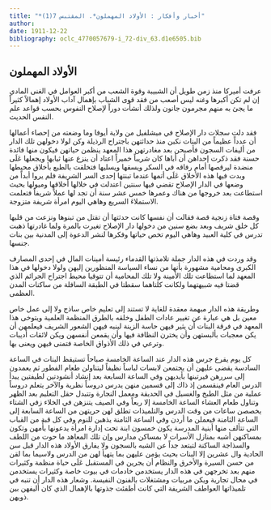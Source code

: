 ```yaml
---
title: "*أخبار وأفكار : الأولاد المهملون*. المقتبس 7(1)"
author: 
date: 1911-12-22
bibliography: oclc_4770057679-i_72-div_63.d1e6505.bib
---
```




##  الأولاد المهملون 


 عرفت أميركا منذ زمن طويل أن الشبيبة وقوة الشعب من أكبر العوامل في الغنى المادي إن لم تكن أكبرها وغنه ليس أصعب من فقد قوى الشباب بإهمال آداب الأولاد إهمالاً كثيراً ما يجئ به منهم مجرمون جانون ولذلك أنشأَت دوراً لإصلاح النفوس بحسب قواعد علم النفس الحديث. 

 فقد دلت سجلات دار الإصلاح في ميشلفيل من ولاية أيوفا وما وضعته من إحصاء أعمالها أن عدداً عظيماً من البنات نكبن منذ حداثتهن باجتراح الرذيلة وكن لولا دخولهن تلك الدار من أليفات السجون فأصبحن بعد مغادرتهن هذا المعهد ينظمن حياتهن فيكون منها فائدة حسنة فقد ذكرت إحداهن أن أباها كان شريباً خميراً اعتاد أن ينزع عنها ثيابها ويجعلها عَلَى منضدة ليرقصها أمام رفاقه في السكر ويسقها ويسليها فتخلقت بالطبع بأخلاق محيطها وبدت فيها هذه الأخلاق عَلَى أتمها عندما تبنتها  إحدى  السر الشريفة فلم يروا أبداً من وضعها في الدار الإصلاح تقضي فيها سنتين اعتدلت في خلالها أخلاقها وميولها بحيث استطاعت بعد خروجها من هناك وعمرها  خمس  عشر  سنة أن تجد لها عملاً شريفاً فتعلمت الاستملاءَ السريع وهاهي اليوم امرأة شريفة متزوجة. 

 وقصة فتاة زنجية قصة فقالت أن نفسها كانت حدثتها أن تقتل من تبنوها ونزعت من قلبها كل خلق شريف وبعد بضع سنين من دخولها دار الإصلاح تغيرت بالمرة ولما غادرتها ذهبت تدرس في كلية العبيد وهاهي اليوم تخص حياتها وفكرها لنشر الدعوة إلى المدنية بين بنات جنسها.  

 وقد وردت في هذه الدار جملة تلامذتها القدماء رئيسة أمينات المال في  إحدى   المصارف الكبرى ومحامية مشهورة بأنها من نساء السياسة المنظورين إليهن ولولا دخولها في هذا المعهد لما استطاعت تلك الأمينة ولا تلك المحامية أن تتوقيا محيط اجتراح الجرائم الذي قضتا فيه شبيهتهما ولكانت كلتاهما سقطتا في الطبقة السافلة من ساكنات المدن العظمى. 

 وطريقة هذه الدار مبهمة معقدة للغاية لا تستند إلى تعليم خاص ساذج ولا إلى عمل خاص معين بل هي عبارة عن تغيير عادات الطفل وخلقه بالطرق المنظمة العلمية ويتوخى هذا المعهد في فرقة البنات أن يثير فيهن حاسة الزينة لينبه فيهن الشعور الشريف فيعلمهن أن يكن معجبات بألبستهن وأن يخترن النظافة فيها وأن يقمعن أنفسهن ويكن لائقات أديبات وترعي في ذلك الأذواق الخاصة فتمنى فيهن ويعنى بها. 

 كل يوم يقرع جرس هذه الدار عند الساعة الخامسة صباحاً تستيقظ البنات في الساعة السادسة يقضى عليهن أن يجتمعن لابسات لباساً نظيفاً ليتناولن طعام الفطور ثم يعمدون إلى سررهن فيرتبنها بأيديهن وفي الساعة السابعة بعد إنشاد أنشودتين لطيفتين يبدأ الدرس العام فينقسمن إذ ذاك إلى قسمين منهن يدرس دروساً نظرية والآخر يتعلم دروساً عملية من مثل الطبخ والغسيل في الحديقة ومعمل النجارة وتتبدل حقل التعليم بعد الظهر وتناول طعام العشاء الساعة الخامسة إلا ربعاً وفي الصيف يتنزهن في الخلاء زفي الشتاء يخصصن ساعات من وقت الدرس والتلميذات تطلق لهن حريتهن من الساعة السابعة إلى الساعة الثامنة فيعملن ما أردن وفي الساعة الثامنة يذهبن للنوم وفي كل قبة من القباب التي تتألف منها أبنية المدرسة يكون  خمسون  ابنة تحت إدارة امرأة يدعونها بأُمهن وتكون بمساكنهن أشبه بمنازل الأسرات لا بمساكن مدارس وإن تلك المعاهد ما حوت من اللطف والسذاجة الساكنة لتبتعد جداً عن الشبه بالسجون ولا يفارق الأولاد هذه الدار قبل سن الحادية وال  عشرين  إلا البنات بحيث يؤمن عليهن بما يتهيأ لهن من الدرس ولاسيما بما لقن من حسن السيرة والأخرق والنظام أن يجرين في المستقبل عَلَى حياة منظمة وكثيرات منهم بعد تخرجهن في هذه الدار يستخدمن خادمات في بيوت خاصة وكثيرات يستخدمن في محال تجارية ويكن مربيات ومشتغلات بالفنون النفيسة. وشعار هذه الدار أن تنبه في تلميذاتها العواطف الشريفة التي كانت أطفئت جذوتها بالإهمال الذي كان أَليفهن بين ذويهن.  
